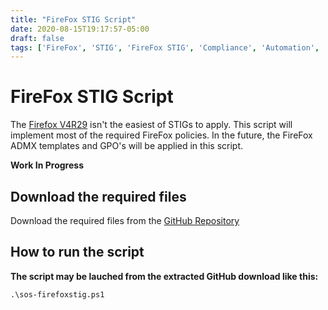 ```yaml
---
title: "FireFox STIG Script"
date: 2020-08-15T19:17:57-05:00
draft: false
tags: ['FireFox', 'STIG', 'FireFox STIG', 'Compliance', 'Automation', 'Powershell', 'Script']
---
```


# FireFox STIG Script

The [Firefox V4R29](https://dl.dod.cyber.mil/wp-content/uploads/stigs/zip/U_MOZ_FireFox_V4R29_STIG.zip) isn't the easiest of STIGs to apply. 
This script will implement most of the required FireFox policies. In the future, the FireFox ADMX templates and GPO's will be applied in this script. 

**Work In Progress**

## Download the required files

Download the required files from the [GitHub Repository](https://github.com/simeononsecurity/FireFox-STIG-Script)

## How to run the script


**The script may be lauched from the extracted GitHub download like this:**
```
.\sos-firefoxstig.ps1
```